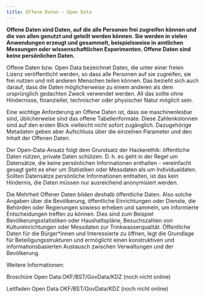 ```yaml
---
title: Offene Daten – Open Data
---
```


**Offene Daten sind Daten, auf die alle Personen frei zugreifen können und die von allen genutzt und geteilt werden können. Sie werden in vielen Anwendungen erzeugt und gesammelt, beispielsweise in amtlichen Messungen oder wissenschaftlichen Experimenten. Offene Daten sind keine persönlichen Daten.**

Offene Daten bzw. Open Data bezeichnet Daten, die unter einer freien Lizenz veröffentlicht werden, so dass alle Personen auf sie zugreifen, sie frei nutzen und mit anderen Menschen teilen können. Das bezieht sich auch darauf, dass die Daten möglicherweise zu einem anderen als dem ursprünglich gedachten Zweck verwendet werden. All das sollte ohne Hindernisse, finanzieller, technischer oder physischer Natur möglich sein.

Eine wichtige Anforderung an Offene Daten ist, dass sie maschinenlesbar sind, üblicherweise sind das offene Tabellenformate. Diese Zahlenkolonnen sind auf den ersten Blick vielleicht nicht sofort zugänglich. Dazugehörige Metadaten geben aber Aufschluss über die einzelnen Parameter und den Inhalt der Offenen Daten.

Der Open-Data-Ansatz folgt dem Grundsatz der Hackerethik: öffentliche Daten nützen, private Daten schützen. D. h. es geht in der Regel um Datensätze, die keine persönlichen Informationen enthalten - vereinfacht gesagt geht es eher um Statistiken oder Messdaten als um Individualdaten. Sollten Datensätze persönliche Informationen enthalten, ist das kein Hindernis, die Daten müssen nur ausreichend anonymisiert werden.

Die Mehrheit Offener Daten bilden deshalb öffentliche Daten. Also solche Angaben über die Bevölkerung, öffentliche Einrichtungen oder Dienste, die Behörden oder Regierungen sowieso erheben und sammeln, um informierte Entscheidungen treffen zu können. Dies sind zum Beispiel Bevölkerungsstatistiken oder Haushaltspläne, Besuchszahlen von Kultureinrichtungen oder Messdaten zur Trinkwasserqualität. Öffentliche Daten für die Bürger\*innen und Interessierte zu öffnen, legt die Grundlage für Beteiligungsstrukturen und ermöglicht einen konstruktiven und informationsbasierten Austausch zwischen Verwaltungen und der Bevölkerung.

Weitere Informationen:

Broschüre Open Data OKF/BST/GovData/KDZ (noch nicht online)

Leitfaden Open Data OKF/BST/GovData/KDZ (noch nicht online)
